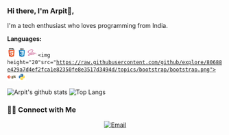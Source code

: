 
### Hi there, I'm Arpit👦,
I'm a tech enthusiast who loves programming from India.

**Languages:**  

<code><img height="20" src="https://raw.githubusercontent.com/github/explore/80688e429a7d4ef2fca1e82350fe8e3517d3494d/topics/html/html.png"></code>
<code><img height="20" src="https://raw.githubusercontent.com/github/explore/80688e429a7d4ef2fca1e82350fe8e3517d3494d/topics/css/css.png"></code>
<code><img height="20" src="https://raw.githubusercontent.com/github/explore/80688e429a7d4ef2fca1e82350fe8e3517d3494d/topics/sass/sass.png"></code>
<code><img height="20"src="https://raw.githubusercontent.com/github/explore/80688e429a7d4ef2fca1e82350fe8e3517d3494d/topics/bootstrap/bootstrap.png"></code>
<code><img height="20" src="https://raw.githubusercontent.com/github/explore/80688e429a7d4ef2fca1e82350fe8e3517d3494d/topics/git/git.png"></code>
<code><img height="20" src="https://raw.githubusercontent.com/github/explore/80688e429a7d4ef2fca1e82350fe8e3517d3494d/topics/python/python.png"></code>


![Arpit's github stats](https://github-readme-stats.vercel.app/api?username=ArpitProgrammer&theme=tokyonight&show_icons=true&hide=["issues"])
![Top Langs](https://github-readme-stats.vercel.app/api/top-langs/?username=ArpitProgrammer&theme=tokyonight&layout=compact)

<h3> 🤝🏻 Connect with Me </h3>

<p align="center">
<a href="mailto:programmingwitharpit@gmail.com"><img alt="Email" src="https://img.shields.io/badge/Email-programmingwitharpit@gmail.com-blue?style=flat-square&logo=gmail"></a>
</p>
